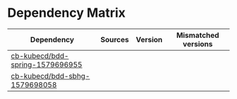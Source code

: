 # Dependency Matrix

Dependency | Sources | Version | Mismatched versions
---------- | ------- | ------- | -------------------
[cb-kubecd/bdd-spring-1579696955](https://github.com/cb-kubecd/bdd-spring-1579696955.git) |  | []() | 
[cb-kubecd/bdd-sbhg-1579698058](https://github.com/cb-kubecd/bdd-sbhg-1579698058.git) |  | []() | 
